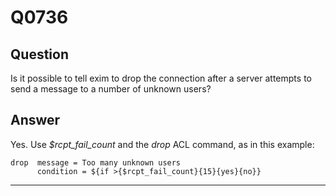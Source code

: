 Q0736
=====

Question
--------

Is it possible to tell exim to drop the connection after a server
attempts to send a message to a number of unknown users?

Answer
------

Yes. Use *\$rcpt\_fail\_count* and the *drop* ACL command, as in this
example:

    drop  message = Too many unknown users
          condition = ${if >{$rcpt_fail_count}{15}{yes}{no}}

* * * * *

